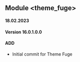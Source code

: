 ## Module <theme_fuge>

#### 18.02.2023
#### Version 16.0.1.0.0
#### ADD
- Initial commit for Theme Fuge